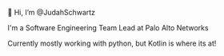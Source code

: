 👋 Hi, I’m @JudahSchwartz

I'm a Software Engineering Team Lead at Palo Alto Networks

Currently mostly working with python, but Kotlin is where its at!

<!---
JudahSchwartz/JudahSchwartz is a ✨ special ✨ repository because its `README.md` (this file) appears on your GitHub profile.
You can click the Preview link to take a look at your changes.
--->
